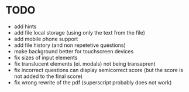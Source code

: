 # TODO
- add hints
- add file local storage (using only the text from the file)
- add mobile phone support
- add file history (and non repetetive questions)
- make background better for touchscreen devices
- fix sizes of input elements
- fix translucent elements (ei. modals) not being transaprent
- fix incorrect questions can display semicorrect score (but the score is not added to the final score)
- fix wrong rewrite of the pdf (superscript probably does not work)